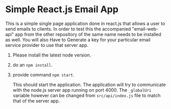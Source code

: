 # Simple React.js Email App
This is a simple single page application done in react.js that allows a user to send emails to clients. In order to test this the accompanied "email-web-api" app from the other repository of the same name needs to be installed as well. You will also Have to Generate a key for your particular email service provider to use that server app.

1. Please install the latest node version.
2. do an `npm install`.
3. provide command `npm start`.

	This should start the application. The application will try to communicate with the node.js server app running on port 4000. The `_globalUri` variable however can be changed from `src/api/index.js` file to match that of the server app.
